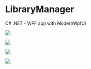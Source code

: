 # LibraryManager
C# .NET - WPF app with ModernWpfUI

![](https://i.imgur.com/tCElef4.png)

![](https://i.imgur.com/fqZWTWp.png)

![](https://i.imgur.com/8UIFjrx.png)

![](https://i.imgur.com/TKuSyQm.png)

